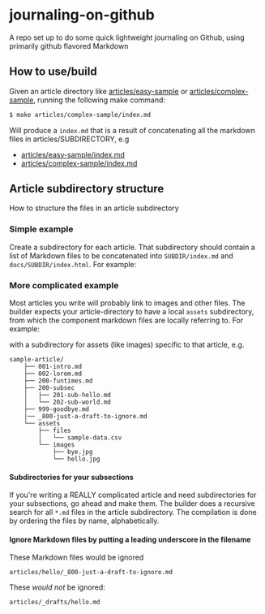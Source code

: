 # journaling-on-github


A repo set up to do some quick lightweight journaling on Github, using primarily github flavored Markdown

## How to use/build

Given an article directory like [articles/easy-sample](articles/easy-sample) or [articles/complex-sample](articles/complex-sample), running the following make command:

```sh
$ make articles/complex-sample/index.md
```

Will produce a `index.md` that is a result of concatenating all the markdown files in articles/SUBDIRECTORY, e.g

- [articles/easy-sample/index.md](articles/easy-sample/index.md)  
- [articles/complex-sample/index.md](articles/complex-sample/index.md)



## Article subdirectory structure

How to structure the files in an article subdirectory

### Simple example

Create a subdirectory for each article. That subdirectory should contain a list of Markdown files to be concatenated into `SUBDIR/index.md` and `docs/SUBDIR/index.html`. For example:



### More complicated example

Most articles you write will probably link to images and other files. The builder expects your article-directory to have a local `assets` subdirectory, from which the component markdown files are locally referring to. For example:

with a subdirectory for assets (like images) specific to that article, e.g.

```
sample-article/
    ├── 001-intro.md
    ├── 002-lorem.md
    ├── 200-funtimes.md
    ├── 200-subsec
    │   ├── 201-sub-hello.md
    │   └── 202-sub-world.md
    ├── 999-goodbye.md
    |── _800-just-a-draft-to-ignore.md
    └── assets
        ├── files
        │   └── sample-data.csv
        └── images
            ├── bye.jpg
            └── hello.jpg
```

#### Subdirectories for your subsections

If you're writing a REALLY complicated article and need subdirectories for your subsections, go ahead and make them. The builder does a recursive search for all `*.md` files in the article subdirectory. The compilation is done by ordering the files by name, alphabetically.


#### Ignore Markdown files by putting a leading underscore in the filename

These Markdown files would be ignored

```
articles/hello/_800-just-a-draft-to-ignore.md
```

These *would not* be ignored:

```sh
articles/_drafts/hello.md
```






